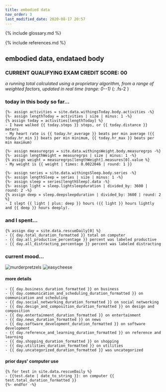 ```yaml
---
title: embodied data
nav_order: 3
last_modified_date: 2020-08-17 20:57
---
```


{% include glossary.md %}

{% include references.md %}

## embodied data, endataed body

### CURRENT QUALIFYING EXAM CREDIT SCORE: 00

_a running total calculated using a proprietary algorithm, from a range of weighted factors, updated in real time (range: 0--1)_
{: .fs-2 }

### today in this body so far...

<!--     {% assign wordcount = site.page.co-writing-with-algorithms.wc %} -->
<!--     - I have written {{ wordcount }} words -->
    {%- assign activities = site.data.withingsToday.body.activities -%}
    {%- assign lengthToday = activities | size | minus: 1 -%}
    {% assign today = activities[lengthToday] %}
    - I have walked {{ today.steps }} steps, or {{ today.distance }} meters   
    - My heart rate is {{ today.hr_average }} beats per min average ({{ today.hr_min }} beats per min minimum, {{ today.hr_max }} beats per min maximum)
    
    {%- assign measuregrps = site.data.withingsWeight.body.measuregrps -%}
    {%- assign lengthWeight = measuregrps | size | minus: 1 -%}
    {% assign weight = measuregrps[lengthWeight].measures[0].value %}
    - My weight is {{ weight | times: 0.0022046 | round: 1 }}
    
    {%- assign series = site.data.withingsSleep.body.series -%}
    {%- assign lengthSleep = series | size | minus: 1 -%}
    {%- assign sleep = series[lengthSleep].data -%}
    {%- assign light = sleep.lightsleepduration | divided_by: 3600 | round: 2 -%}
    {% assign deep = sleep.deepsleepduration | divided_by: 3600 | round: 2 %}
    - I slept {{ light | plus: deep }} hours ({{ light }} hours lightly and {{ deep }} hours deeply).
  
### and I spent...

    {% assign day = site.data.rescueDaily[0] %}
    - {{ day.total_duration_formatted }} total on computer
    - {{ day.all_productive_percentage }} percent was labeled productive
    - {{ day.all_distracting_percentage }} percent was labeled distracting

### current mood...

![murderpretzels](https://cdn.glitch.com/eaa18b38-3765-4c0b-8304-2af139b6b542%2FNG-murder.gif?v=1597981587364) ![easycheese](https://cdn.glitch.com/eaa18b38-3765-4c0b-8304-2af139b6b542%2FHQ-cheese.gif?v=1597842831179)

#### more details

    - {{ day.business_duration_formatted }} on business
    - {{ day.communication_and_scheduling_duration_formatted }} on communication and scheduling
    - {{ day.social_networking_duration_formatted }} on social networking
    - {{ day.design_and_composition_duration_formatted }} on design and composition
    - {{ day.entertainment_duration_formatted }} on entertainment
    - {{ day.news_duration_formatted }} on news
    - {{ day.software_development_duration_formatted }} on software development
    - {{ day.reference_and_learning_duration_formatted }} on reference and learning
    - {{ day.shopping_duration_formatted }} on shopping
    - {{ day.utilities_duration_formatted }} on utilities
    - {{ day.uncategorized_duration_formatted }} was uncategorized
    
#### prior days' computer use

    {% for test in site.data.rescueDaily %}    
    - {{test.date | date_to_string }}: on computer {{ test.total_duration_formatted }}
    {%- endfor -%}


